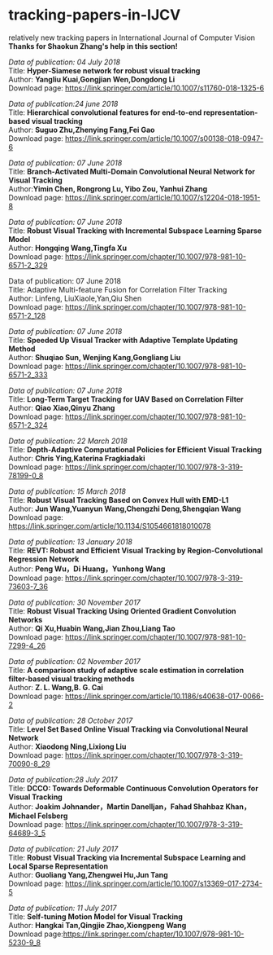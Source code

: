 # tracking-papers-in-IJCV
relatively new tracking papers in International Journal of Computer Vision  
**Thanks for Shaokun Zhang's help in this section!**

*Data of publication:  04 July 2018*  
Title: **Hyper-Siamese network for robust visual tracking**  
Author: **Yangliu Kuai,Gongjian Wen,Dongdong Li**  
Download page: https://link.springer.com/article/10.1007/s11760-018-1325-6

*Data of publication:24 june 2018*  
Title: **Hierarchical convolutional features for end-to-end representation-based visual tracking**  
Author: **Suguo Zhu,Zhenying Fang,Fei Gao**  
Download page: https://link.springer.com/article/10.1007/s00138-018-0947-6

*Data of publication:  07 June 2018*  
Title: **Branch-Activated Multi-Domain Convolutional Neural Network for Visual Tracking**  
Author:**Yimin Chen, Rongrong Lu, Yibo Zou, Yanhui Zhang**  
Download page: https://link.springer.com/article/10.1007/s12204-018-1951-8

*Data of publication: 07 June 2018*  
Title: **Robust Visual Tracking with Incremental Subspace Learning Sparse Model**  
Author: **Hongqing Wang,Tingfa Xu**  
Download page: https://link.springer.com/chapter/10.1007/978-981-10-6571-2_329

Data of publication: 07 June 2018  
Title: Adaptive Multi-feature Fusion for Correlation Filter Tracking  
Author: Linfeng, LiuXiaole,Yan,Qiu Shen  
Download page: https://link.springer.com/chapter/10.1007/978-981-10-6571-2_128

*Data of publication:  07 June 2018*  
Title: **Speeded Up Visual Tracker with Adaptive Template Updating Method**  
Author: **Shuqiao Sun, Wenjing Kang,Gongliang Liu**  
Download page: https://link.springer.com/chapter/10.1007/978-981-10-6571-2_333

*Data of publication: 07 June 2018*  
Title: **Long-Term Target Tracking for UAV Based on Correlation Filter**  
Author: **Qiao Xiao,Qinyu Zhang**  
Download page: https://link.springer.com/chapter/10.1007/978-981-10-6571-2_324

*Data of publication:  22 March 2018*  
Title: **Depth-Adaptive Computational Policies for Efficient Visual Tracking**  
Author: **Chris Ying,Katerina Fragkiadaki**   
Download page: https://link.springer.com/chapter/10.1007/978-3-319-78199-0_8

*Data of publication:  15 March 2018*  
Title: **Robust Visual Tracking Based on Convex Hull with EMD-L1**  
Author: **Jun Wang,Yuanyun Wang,Chengzhi Deng,Shengqian Wang**  
Download page: https://link.springer.com/article/10.1134/S1054661818010078

*Data of publication:  13 January 2018*  
Title: **REVT: Robust and Efficient Visual Tracking by Region-Convolutional Regression Network**  
Author: **Peng Wu，Di Huang，Yunhong Wang**  
Download page: https://link.springer.com/chapter/10.1007/978-3-319-73603-7_36

*Data of publication:  30 November 2017*  
Title: **Robust Visual Tracking Using Oriented Gradient Convolution Networks**  
Author: **Qi Xu,Huabin Wang,Jian Zhou,Liang Tao**  
Download page: https://link.springer.com/chapter/10.1007/978-981-10-7299-4_26

*Data of publication:  02 November 2017*  
Title: **A comparison study of adaptive scale estimation in correlation filter-based visual tracking methods**  
Author: **Z. L. Wang,B. G. Cai**  
Download page: https://link.springer.com/article/10.1186/s40638-017-0066-2

*Data of publication: 28 October 2017*  
Title: **Level Set Based Online Visual Tracking via Convolutional Neural Network**  
Author: **Xiaodong Ning,Lixiong Liu**  
Download page: https://link.springer.com/chapter/10.1007/978-3-319-70090-8_29

*Data of publication:28 July 2017*  
Title: **DCCO: Towards Deformable Continuous Convolution Operators for Visual Tracking**  
Author: **Joakim Johnander，Martin Danelljan，Fahad Shahbaz Khan，Michael Felsberg**  
Download page: https://link.springer.com/chapter/10.1007/978-3-319-64689-3_5

*Data of publication: 21 July 2017*  
Title: **Robust Visual Tracking via Incremental Subspace Learning and Local Sparse Representation**  
Author: **Guoliang Yang,Zhengwei Hu,Jun Tang**  
Download page: https://link.springer.com/article/10.1007/s13369-017-2734-5

*Data of publication: 11 July 2017*  
Title: **Self-tuning Motion Model for Visual Tracking**  
Author: **Hangkai Tan,Qingjie Zhao,Xiongpeng Wang**  
Download page:https://link.springer.com/chapter/10.1007/978-981-10-5230-9_8
